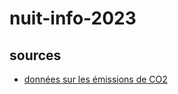 # nuit-info-2023

## sources

- [données sur les émissions de CO2](https://ourworldindata.org/co2-emissions)